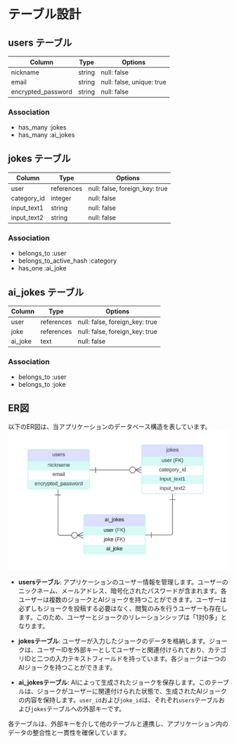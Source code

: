 # テーブル設計

## users テーブル

| Column             | Type   | Options     |
| ------------------ | ------ | ----------- |
| nickname           | string | null: false |
| email              | string | null: false, unique: true |
| encrypted_password | string | null: false |

### Association

- has_many :jokes
- has_many :ai_jokes


## jokes テーブル

| Column | Type   | Options     |
| ------ | ------ | ----------- |
| user       | references| null: false, foreign_key: true |
| category_id   | integer   | null: false |
| input_text1   | string    | null: false |
| input_text2   | string    | null: false |


### Association

- belongs_to :user
- belongs_to_active_hash :category
- has_one :ai_joke


## ai_jokes テーブル

| Column | Type       | Options                        |
| ------ | ---------- | ------------------------------ |
| user   | references | null: false, foreign_key: true |
| joke   | references | null: false, foreign_key: true |
| ai_joke| text      | null: false |

### Association

- belongs_to :user
- belongs_to :joke


## ER図

以下のER図は、当アプリケーションのデータベース構造を表しています。
![ER図](docs/er_diagram.png)

- **usersテーブル**: アプリケーションのユーザー情報を管理します。ユーザーのニックネーム、メールアドレス、暗号化されたパスワードが含まれます。各ユーザーは複数のジョークとAIジョークを持つことができます。ユーザーは必ずしもジョークを投稿する必要はなく、閲覧のみを行うユーザーも存在します。このため、ユーザーとジョークのリレーションシップは「1対0多」となります。

- **jokesテーブル**: ユーザーが入力したジョークのデータを格納します。ジョークは、ユーザーIDを外部キーとしてユーザーと関連付けられており、カテゴリIDと二つの入力テキストフィールドを持っています。各ジョークは一つのAIジョークを持つことができます。

- **ai_jokesテーブル**: AIによって生成されたジョークを保存します。このテーブルは、ジョークがユーザーに関連付けられた状態で、生成されたAIジョークの内容を保持します。`user_id`および`joke_id`は、それぞれ`users`テーブルおよび`jokes`テーブルへの外部キーです。

各テーブルは、外部キーを介して他のテーブルと連携し、アプリケーション内のデータの整合性と一貫性を確保しています。
